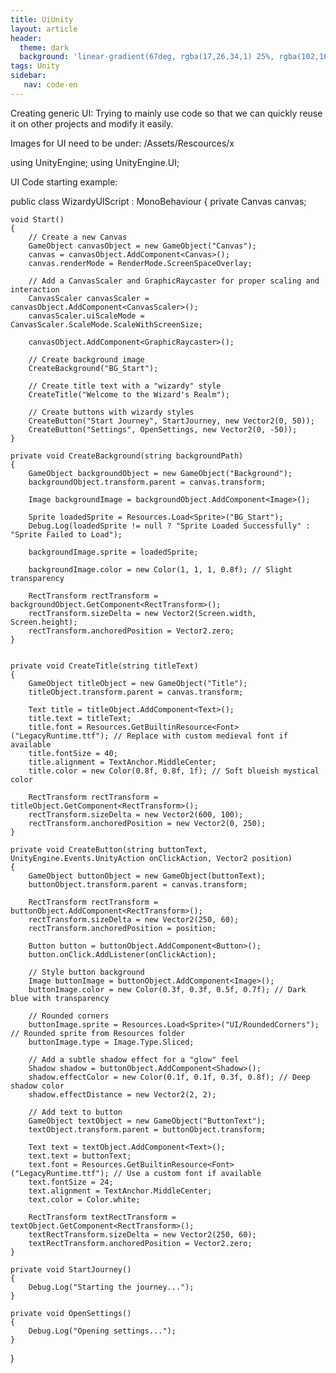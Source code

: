 ```yaml
---
title: UiUnity
layout: article
header:
  theme: dark
  background: 'linear-gradient(67deg, rgba(17,26,34,1) 25%, rgba(102,102,102,1) 43%, rgba(255,255,255,1) 80%)'
tags: Unity
sidebar: 
   nav: code-en   
--- 
```


Creating generic UI:
Trying to mainly use code so that we can quickly reuse it on other projects and modify it easily.

Images for UI need to be under:
/Assets/Rescources/x

using UnityEngine;
using UnityEngine.UI;

UI Code starting example:

public class WizardyUIScript : MonoBehaviour
{
    private Canvas canvas;

    void Start()
    {
        // Create a new Canvas
        GameObject canvasObject = new GameObject("Canvas");
        canvas = canvasObject.AddComponent<Canvas>();
        canvas.renderMode = RenderMode.ScreenSpaceOverlay;

        // Add a CanvasScaler and GraphicRaycaster for proper scaling and interaction
        CanvasScaler canvasScaler = canvasObject.AddComponent<CanvasScaler>();
        canvasScaler.uiScaleMode = CanvasScaler.ScaleMode.ScaleWithScreenSize;

        canvasObject.AddComponent<GraphicRaycaster>();

        // Create background image
        CreateBackground("BG_Start");

        // Create title text with a "wizardy" style
        CreateTitle("Welcome to the Wizard's Realm");

        // Create buttons with wizardy styles
        CreateButton("Start Journey", StartJourney, new Vector2(0, 50));
        CreateButton("Settings", OpenSettings, new Vector2(0, -50));
    }

    private void CreateBackground(string backgroundPath)
    { 
        GameObject backgroundObject = new GameObject("Background");
        backgroundObject.transform.parent = canvas.transform;

        Image backgroundImage = backgroundObject.AddComponent<Image>();

        Sprite loadedSprite = Resources.Load<Sprite>("BG_Start");
        Debug.Log(loadedSprite != null ? "Sprite Loaded Successfully" : "Sprite Failed to Load");

        backgroundImage.sprite = loadedSprite;

        backgroundImage.color = new Color(1, 1, 1, 0.8f); // Slight transparency

        RectTransform rectTransform = backgroundObject.GetComponent<RectTransform>();
        rectTransform.sizeDelta = new Vector2(Screen.width, Screen.height);
        rectTransform.anchoredPosition = Vector2.zero;
    }


    private void CreateTitle(string titleText)
    {
        GameObject titleObject = new GameObject("Title");
        titleObject.transform.parent = canvas.transform;

        Text title = titleObject.AddComponent<Text>();
        title.text = titleText;
        title.font = Resources.GetBuiltinResource<Font>("LegacyRuntime.ttf"); // Replace with custom medieval font if available
        title.fontSize = 40;
        title.alignment = TextAnchor.MiddleCenter;
        title.color = new Color(0.8f, 0.8f, 1f); // Soft blueish mystical color

        RectTransform rectTransform = titleObject.GetComponent<RectTransform>();
        rectTransform.sizeDelta = new Vector2(600, 100);
        rectTransform.anchoredPosition = new Vector2(0, 250);
    }

    private void CreateButton(string buttonText, UnityEngine.Events.UnityAction onClickAction, Vector2 position)
    {
        GameObject buttonObject = new GameObject(buttonText);
        buttonObject.transform.parent = canvas.transform;

        RectTransform rectTransform = buttonObject.AddComponent<RectTransform>();
        rectTransform.sizeDelta = new Vector2(250, 60);
        rectTransform.anchoredPosition = position;

        Button button = buttonObject.AddComponent<Button>();
        button.onClick.AddListener(onClickAction);

        // Style button background
        Image buttonImage = buttonObject.AddComponent<Image>();
        buttonImage.color = new Color(0.3f, 0.3f, 0.5f, 0.7f); // Dark blue with transparency

        // Rounded corners
        buttonImage.sprite = Resources.Load<Sprite>("UI/RoundedCorners"); // Rounded sprite from Resources folder
        buttonImage.type = Image.Type.Sliced;

        // Add a subtle shadow effect for a "glow" feel
        Shadow shadow = buttonObject.AddComponent<Shadow>();
        shadow.effectColor = new Color(0.1f, 0.1f, 0.3f, 0.8f); // Deep shadow color
        shadow.effectDistance = new Vector2(2, 2);

        // Add text to button
        GameObject textObject = new GameObject("ButtonText");
        textObject.transform.parent = buttonObject.transform;

        Text text = textObject.AddComponent<Text>();
        text.text = buttonText;
        text.font = Resources.GetBuiltinResource<Font>("LegacyRuntime.ttf"); // Use a custom font if available
        text.fontSize = 24;
        text.alignment = TextAnchor.MiddleCenter;
        text.color = Color.white;

        RectTransform textRectTransform = textObject.GetComponent<RectTransform>();
        textRectTransform.sizeDelta = new Vector2(250, 60);
        textRectTransform.anchoredPosition = Vector2.zero;
    }

    private void StartJourney()
    {
        Debug.Log("Starting the journey...");
    }

    private void OpenSettings()
    {
        Debug.Log("Opening settings...");
    }
}

